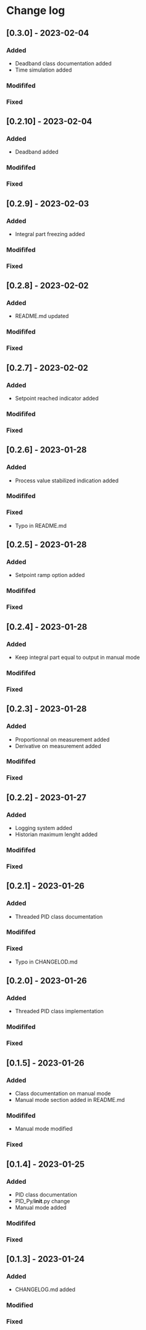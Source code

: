 # Change log

## [0.3.0] - 2023-02-04
### Added
- Deadband class documentation added
- Time simulation added

### Modififed

### Fixed

## [0.2.10] - 2023-02-04
### Added
- Deadband added

### Modififed

### Fixed

## [0.2.9] - 2023-02-03
### Added
- Integral part freezing added

### Modififed

### Fixed

## [0.2.8] - 2023-02-02
### Added
- README.md updated

### Modififed

### Fixed

## [0.2.7] - 2023-02-02
### Added
- Setpoint reached indicator added

### Modififed

### Fixed

## [0.2.6] - 2023-01-28
### Added
- Process value stabilized indication added

### Modififed

### Fixed
- Typo in README.md

## [0.2.5] - 2023-01-28
### Added
- Setpoint ramp option added

### Modififed

### Fixed

## [0.2.4] - 2023-01-28
### Added
- Keep integral part equal to output in manual mode

### Modififed

### Fixed

## [0.2.3] - 2023-01-28
### Added
- Proportionnal on measurement added
- Derivative on measurement added

### Modififed

### Fixed

## [0.2.2] - 2023-01-27
### Added
- Logging system added
- Historian maximum lenght added

### Modififed

### Fixed

## [0.2.1] - 2023-01-26
### Added
- Threaded PID class documentation

### Modififed

### Fixed
- Typo in CHANGELOD.md

## [0.2.0] - 2023-01-26
### Added
- Threaded PID class implementation

### Modififed

### Fixed

## [0.1.5] - 2023-01-26
### Added
- Class documentation on manual mode
- Manual mode section added in README.md

### Modififed
- Manual mode modified

### Fixed

## [0.1.4] - 2023-01-25
### Added
- PID class documentation
- PID_Py/__init__.py change
- Manual mode added

### Modififed

### Fixed

## [0.1.3] - 2023-01-24
### Added
- CHANGELOG.md added

### Modified

### Fixed
